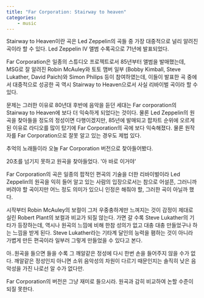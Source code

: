 ```yaml
---
title: "Far Corporation: Stairway to heaven"
categories:
    - music
---
```


Stairway to Heaven이란 곡은 Led Zeppelin의 곡들 중 가장 대중적으로 널리 알려진 곡이라 할 수 있다. Led Zeppelin IV 앨범 수록곡으로 71년에 발표되었다. 

Far Corporation은 일종의 스튜디오 프로젝트로서 85년부터 앨범을 발매했는데, MSG로 잘 알려진 Robin McAuley와 토토 맴버 일부 (Bobby Kimball, Steve Lukather, David Paich)와 Simon Philips 등이 참여하였는데, 이들이 발표한 곡 중에서 대중적으로 성공한 곡 역시 Stairway to Heaven으로서 사실 리바이벌 곡이라 할 수 있다.

문제는 그러한 이유로 80년대 후반에 음악을 듣던 세대는 Far corporation의 Stairway to Heaven에 보다 더 익숙하게 되었다는 것이다. 물론 Led Zeppelin의 원곡을 찾아들을 정도의 정성이면 다행이겠지만, 85년에 발매되고 팝차트 순위에 오르게 된 이유로 라디오를 많이 탔기에 Far Corporation의 곡에 보다 익숙해졌다. 물론 원작자를 Far Corporation으로 잘못 알고 있는 경우도 제법 있다. 

추억의 노래들이라 오늘 Far Corporation 버전으로 찾아들어봤다.

20초를 넘기지 못하고 원곡을 찾아들었다. '아 바로 이거야'

Far Corporation의 곡은 일종의 팝적인 편곡의 기술을 더한 리바이벌이라 Led Zeppelin의 원곡을 익히 들어 알고 있는 사람의 입장으로서는 참으로 어설픈, 그러니까 버려야 할 곡이지만 어느 정도 의미가 있으니 인정은 해줘야 할, 그러한 곡이 아닐까 했다.

시작부터 Robin McAuley의 보컬이 그저 우중충하게만 느껴지는 것이 감정이 제대로 실린 Robert Plant의 보컬과 비교가 되질 않는다. 가면 갈 수록 Steve Lukather의 기타가 등장하는데, 역시나 원곡의 느낌에 비해 한참 성의가 없고 대충 대충 만들었구나 하는 느낌을 받게 된다. Steve Lukather라는 기타계 달인의 능력을 폄하는 것이 아니라 가볍게 만든 편곡이라 일부러 그렇게 만들었을 수 있다고 본다.

아..원곡을 들으면 들을 수록 그 깨알같은 정성에 다시 한번 손을 들어주지 않을 수가 없다. 깨알같은 정성인지 아니면 소위 음악성의 차원이 다르기 때문인지는 솔직히 낮은 음악성을 가진 나로선 알 수가 없다만.

Far Corporation의 버전은 그냥 재미로 들으시라. 원곡과 감히 비교하여 논할 수준이 되질 못한다.
